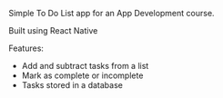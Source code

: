 Simple To Do List app for an App Development course.

Built using React Native 

Features:
- Add and subtract tasks from a list
- Mark as complete or incomplete
- Tasks stored in a database
